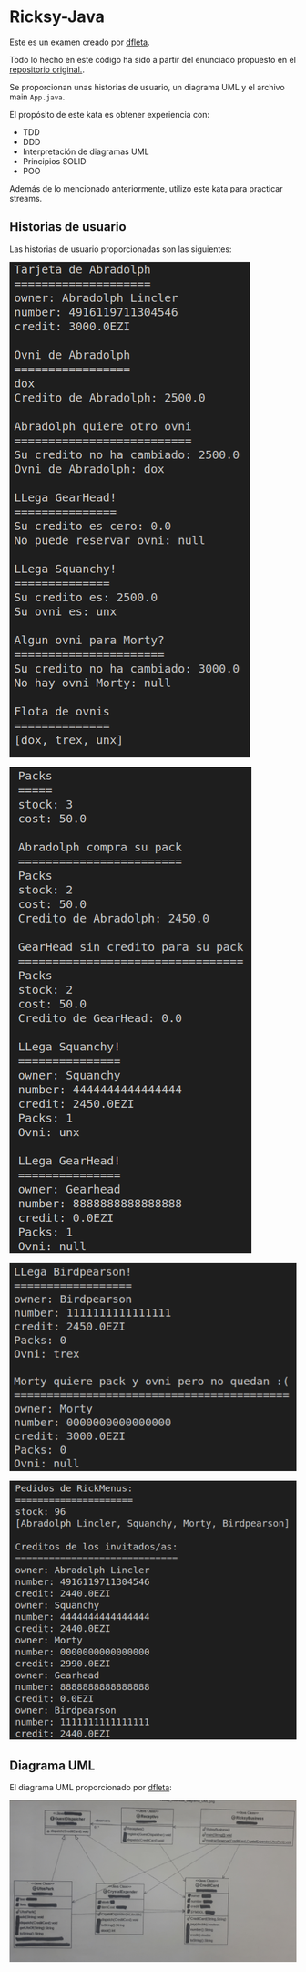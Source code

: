 # Ricksy-Java

Este es un examen creado por [dfleta](https://github.com/dfleta).

Todo lo hecho en este código ha sido a partir del enunciado propuesto en el [repositorio original.](https://github.com/dfleta/ricksy-business-observer).

Se proporcionan unas historias de usuario, un diagrama UML y el archivo main `App.java`. 

El propósito de este kata es obtener experiencia con:
- TDD
- DDD
- Interpretación de diagramas UML
- Principios SOLID
- POO

Además de lo mencionado anteriormente, utilizo este kata para practicar streams.

## Historias de usuario

Las historias de usuario proporcionadas son las siguientes:

![Salida por consola](docs/Salida_consola_01.png)

![Salida por consola](docs/Salida_consola_02.png)

![Salida por consola](docs/Salida_consola_03.png)

![Salida por consola](docs/Salida_consola_04.png)

## Diagrama UML

El diagrama UML proporcionado por [dfleta](https://github.com/dfleta):

![Diagrama UML](docs/diagrama_clases_UML.jpg)



